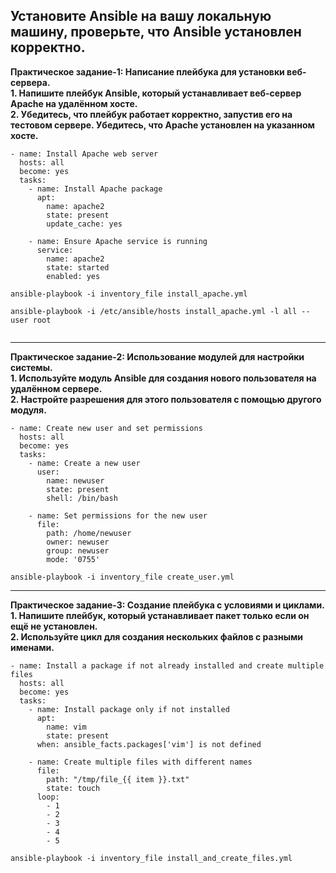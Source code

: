 
**Установите Ansible на вашу локальную машину, проверьте, что Ansible установлен корректно.** <br>
---

**Практическое задание-1: Написание плейбука для установки веб-сервера.** <br>
**1. Напишите плейбук Ansible, который устанавливает веб-сервер Apache на удалённом хосте.** <br>
**2. Убедитесь, что плейбук работает корректно, запустив его на тестовом сервере. Убедитесь, что Apache установлен на указанном хосте.** <br>







```
- name: Install Apache web server
  hosts: all
  become: yes
  tasks:
    - name: Install Apache package
      apt:
        name: apache2
        state: present
        update_cache: yes

    - name: Ensure Apache service is running
      service:
        name: apache2
        state: started
        enabled: yes
```

```
ansible-playbook -i inventory_file install_apache.yml

ansible-playbook -i /etc/ansible/hosts install_apache.yml -l all --user root


```



---

**Практическое задание-2: Использование модулей для настройки системы.** <br>
**1. Используйте модуль Ansible для создания нового пользователя на удалённом сервере.** <br>
**2. Настройте разрешения для этого пользователя с помощью другого модуля.** <br>

```
- name: Create new user and set permissions
  hosts: all
  become: yes
  tasks:
    - name: Create a new user
      user:
        name: newuser
        state: present
        shell: /bin/bash

    - name: Set permissions for the new user
      file:
        path: /home/newuser
        owner: newuser
        group: newuser
        mode: '0755'

```

```
ansible-playbook -i inventory_file create_user.yml
```






---

**Практическое задание-3: Создание плейбука с условиями и циклами.** <br>
**1. Напишите плейбук, который устанавливает пакет только если он ещё не установлен.** <br>
**2. Используйте цикл для создания нескольких файлов с разными именами.** <br>



```
- name: Install a package if not already installed and create multiple files
  hosts: all
  become: yes
  tasks:
    - name: Install package only if not installed
      apt:
        name: vim
        state: present
      when: ansible_facts.packages['vim'] is not defined

    - name: Create multiple files with different names
      file:
        path: "/tmp/file_{{ item }}.txt"
        state: touch
      loop:
        - 1
        - 2
        - 3
        - 4
        - 5

```

```
ansible-playbook -i inventory_file install_and_create_files.yml
```
